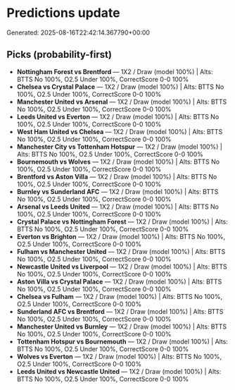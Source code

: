 # Predictions update

Generated: 2025-08-16T22:42:14.367790+00:00

## Picks (probability-first)
- **Nottingham Forest vs Brentford** — 1X2 / Draw (model 100%) | Alts: BTTS No 100%, O2.5 Under 100%, CorrectScore 0-0 100%
- **Chelsea vs Crystal Palace** — 1X2 / Draw (model 100%) | Alts: BTTS No 100%, O2.5 Under 100%, CorrectScore 0-0 100%
- **Manchester United vs Arsenal** — 1X2 / Draw (model 100%) | Alts: BTTS No 100%, O2.5 Under 100%, CorrectScore 0-0 100%
- **Leeds United vs Everton** — 1X2 / Draw (model 100%) | Alts: BTTS No 100%, O2.5 Under 100%, CorrectScore 0-0 100%
- **West Ham United vs Chelsea** — 1X2 / Draw (model 100%) | Alts: BTTS No 100%, O2.5 Under 100%, CorrectScore 0-0 100%
- **Manchester City vs Tottenham Hotspur** — 1X2 / Draw (model 100%) | Alts: BTTS No 100%, O2.5 Under 100%, CorrectScore 0-0 100%
- **Bournemouth vs Wolves** — 1X2 / Draw (model 100%) | Alts: BTTS No 100%, O2.5 Under 100%, CorrectScore 0-0 100%
- **Brentford vs Aston Villa** — 1X2 / Draw (model 100%) | Alts: BTTS No 100%, O2.5 Under 100%, CorrectScore 0-0 100%
- **Burnley vs Sunderland AFC** — 1X2 / Draw (model 100%) | Alts: BTTS No 100%, O2.5 Under 100%, CorrectScore 0-0 100%
- **Arsenal vs Leeds United** — 1X2 / Draw (model 100%) | Alts: BTTS No 100%, O2.5 Under 100%, CorrectScore 0-0 100%
- **Crystal Palace vs Nottingham Forest** — 1X2 / Draw (model 100%) | Alts: BTTS No 100%, O2.5 Under 100%, CorrectScore 0-0 100%
- **Everton vs Brighton** — 1X2 / Draw (model 100%) | Alts: BTTS No 100%, O2.5 Under 100%, CorrectScore 0-0 100%
- **Fulham vs Manchester United** — 1X2 / Draw (model 100%) | Alts: BTTS No 100%, O2.5 Under 100%, CorrectScore 0-0 100%
- **Newcastle United vs Liverpool** — 1X2 / Draw (model 100%) | Alts: BTTS No 100%, O2.5 Under 100%, CorrectScore 0-0 100%
- **Aston Villa vs Crystal Palace** — 1X2 / Draw (model 100%) | Alts: BTTS No 100%, O2.5 Under 100%, CorrectScore 0-0 100%
- **Chelsea vs Fulham** — 1X2 / Draw (model 100%) | Alts: BTTS No 100%, O2.5 Under 100%, CorrectScore 0-0 100%
- **Sunderland AFC vs Brentford** — 1X2 / Draw (model 100%) | Alts: BTTS No 100%, O2.5 Under 100%, CorrectScore 0-0 100%
- **Manchester United vs Burnley** — 1X2 / Draw (model 100%) | Alts: BTTS No 100%, O2.5 Under 100%, CorrectScore 0-0 100%
- **Tottenham Hotspur vs Bournemouth** — 1X2 / Draw (model 100%) | Alts: BTTS No 100%, O2.5 Under 100%, CorrectScore 0-0 100%
- **Wolves vs Everton** — 1X2 / Draw (model 100%) | Alts: BTTS No 100%, O2.5 Under 100%, CorrectScore 0-0 100%
- **Leeds United vs Newcastle United** — 1X2 / Draw (model 100%) | Alts: BTTS No 100%, O2.5 Under 100%, CorrectScore 0-0 100%
